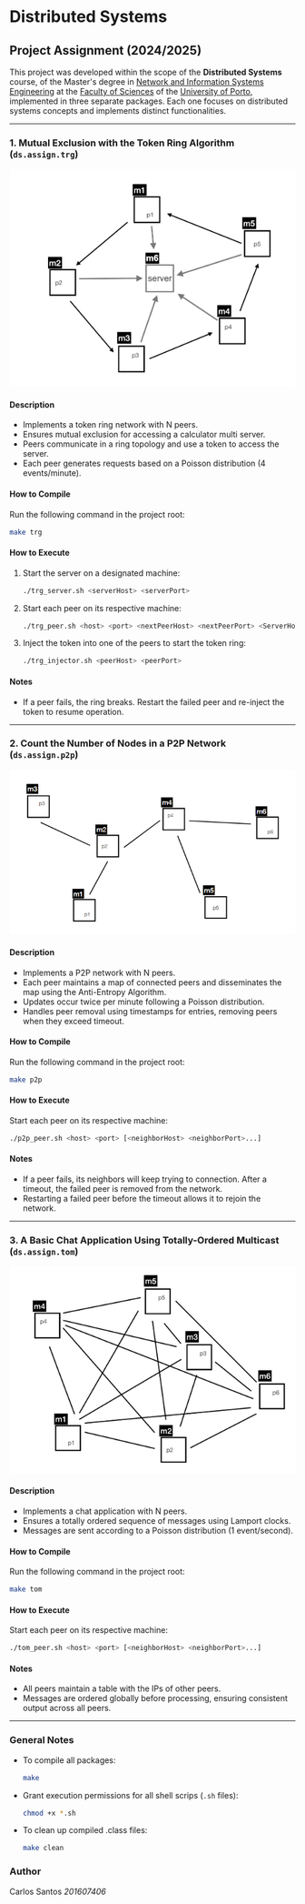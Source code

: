 # Distributed Systems

## Project Assignment (2024/2025)
This project was developed within the scope of the **Distributed Systems** course, of the Master's degree in [Network and Information Systems Engineering](https://sigarra.up.pt/fcup/en/CUR_GERAL.CUR_VIEW?pv_ano_lectivo=2024&pv_curso_id=23181) at the [Faculty of Sciences](https://www.up.pt/fcup/en/) of the [University of Porto](https://www.up.pt/portal/en/), implemented in three separate packages. Each one focuses on distributed systems concepts and implements distinct functionalities.

---

### 1. Mutual Exclusion with the Token Ring Algorithm (`ds.assign.trg`)
![TRG](img/trg.png)
#### Description
- Implements a token ring network with N peers.
- Ensures mutual exclusion for accessing a calculator multi server.
- Peers communicate in a ring topology and use a token to access the server.
- Each peer generates requests based on a Poisson distribution (4 events/minute).

#### How to Compile
Run the following command in the project root:
```bash
make trg
```

#### How to Execute
1. Start the server on a designated machine:
   ```bash
   ./trg_server.sh <serverHost> <serverPort>
   ```
2. Start each peer on its respective machine:
   ```bash
   ./trg_peer.sh <host> <port> <nextPeerHost> <nextPeerPort> <ServerHost> <ServerPort>
   ```
3. Inject the token into one of the peers to start the token ring:
   ```bash
   ./trg_injector.sh <peerHost> <peerPort>
   ```

#### Notes
- If a peer fails, the ring breaks. Restart the failed peer and re-inject the token to resume operation.

---

### 2. Count the Number of Nodes in a P2P Network (`ds.assign.p2p`)

![P2P](img/p2p.png)

#### Description
- Implements a P2P network with N peers.
- Each peer maintains a map of connected peers and disseminates the map using the Anti-Entropy Algorithm.
- Updates occur twice per minute following a Poisson distribution.
- Handles peer removal using timestamps for entries, removing peers when they exceed timeout.

#### How to Compile
Run the following command in the project root:
```bash
make p2p
```

#### How to Execute
Start each peer on its respective machine:
```bash
./p2p_peer.sh <host> <port> [<neighborHost> <neighborPort>...]
```

#### Notes
- If a peer fails, its neighbors will keep trying to connection. After a timeout, the failed peer is removed from the network.
- Restarting a failed peer before the timeout allows it to rejoin the network.

---

### 3. A Basic Chat Application Using Totally-Ordered Multicast (`ds.assign.tom`)

![alt text](img/tom.png)

#### Description
- Implements a chat application with N peers.
- Ensures a totally ordered sequence of messages using Lamport clocks.
- Messages are sent according to a Poisson distribution (1 event/second).

#### How to Compile
Run the following command in the project root:
```bash
make tom
```

#### How to Execute
Start each peer on its respective machine:
```bash
./tom_peer.sh <host> <port> [<neighborHost> <neighborPort>...]
```

#### Notes
- All peers maintain a table with the IPs of other peers.
- Messages are ordered globally before processing, ensuring consistent output across all peers.

---

### General Notes
- To compile all packages:
  ```bash
  make
  ```
- Grant execution permissions for all shell scrips (`.sh` files):
  ```bash
  chmod +x *.sh
  ```
- To clean up compiled .class files:
    ```bash
    make clean
    ```

### Author
Carlos Santos *201607406*



